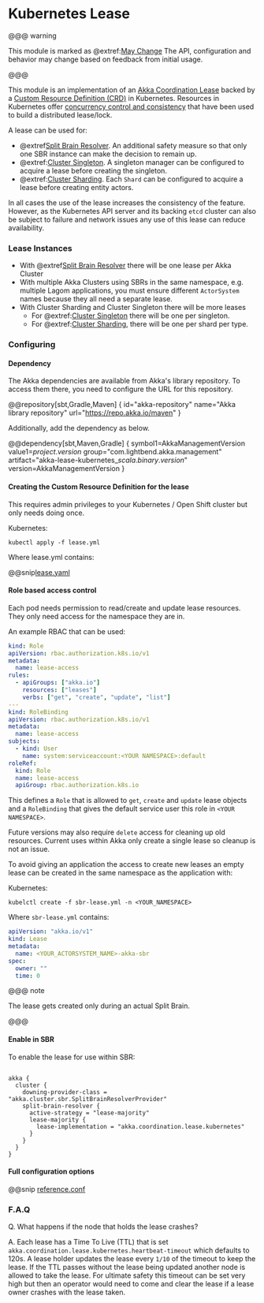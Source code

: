 # Kubernetes Lease

@@@ warning

This module is marked as @extref:[May Change](akka:common/may-change.html)
The API, configuration and behavior may change based on feedback from initial usage.

@@@

This module is an implementation of an [Akka Coordination Lease](https://doc.akka.io/docs/akka/current/coordination.html#lease) backed 
by a [Custom Resource Definition (CRD)](https://kubernetes.io/docs/concepts/extend-kubernetes/api-extension/custom-resources/) in Kubernetes.
Resources in Kubernetes offer [concurrency control and consistency](https://kubernetes.io/docs/concepts/extend-kubernetes/api-extension/custom-resources/) 
that have been used to build a distributed lease/lock.

A lease can be used for:

* @extref[Split Brain Resolver](akka:split-brain-resolver.html#lease). An additional safety measure so that only one SBR instance can make the decision to remain up.
* @extref:[Cluster Singleton](akka:typed/cluster-singleton.html#lease). A singleton manager can be configured to acquire a lease before creating the singleton.
* @extref:[Cluster Sharding](akka:typed/cluster-sharding.html#lease). Each `Shard` can be configured to acquire a lease before creating entity actors.

In all cases the use of the lease increases the consistency of the feature. However, as the Kubernetes API server 
and its backing `etcd` cluster can also be subject to failure and network issues any use of this lease can reduce availability. 

### Lease Instances

* With @extref[Split Brain Resolver](akka:split-brain-resolver.html#lease) there will be one lease per Akka Cluster
* With multiple Akka Clusters using SBRs in the same namespace, e.g. multiple Lagom 
applications, you must ensure different `ActorSystem` names because they all need a separate lease. 
* With Cluster Sharding and Cluster Singleton there will be more leases 
    - For @extref:[Cluster Singleton](akka:typed/cluster-singleton.html#lease) there will be one per singleton.
    - For @extref:[Cluster Sharding](akka:typed/cluster-sharding.html#lease), there will be one per shard per type.

### Configuring

#### Dependency

The Akka dependencies are available from Akka's library repository. To access them there, you need to configure the URL for this repository.

@@repository[sbt,Gradle,Maven] {
id="akka-repository"
name="Akka library repository"
url="https://repo.akka.io/maven"
}

Additionally, add the dependency as below.

@@dependency[sbt,Maven,Gradle] {
  symbol1=AkkaManagementVersion
  value1=$project.version$
  group="com.lightbend.akka.management"
  artifact="akka-lease-kubernetes_$scala.binary.version$"
  version=AkkaManagementVersion
}

#### Creating the Custom Resource Definition for the lease

This requires admin privileges to your Kubernetes / Open Shift cluster but only needs doing once.

Kubernetes:

```
kubectl apply -f lease.yml
```

Where lease.yml contains:

@@snip[lease.yaml](/lease-kubernetes/lease.yml)

#### Role based access control

Each pod needs permission to read/create and update lease resources. They only need access
for the namespace they are in.

An example RBAC that can be used:

```yaml
kind: Role
apiVersion: rbac.authorization.k8s.io/v1
metadata:
  name: lease-access
rules:
  - apiGroups: ["akka.io"]
    resources: ["leases"]
    verbs: ["get", "create", "update", "list"]
---
kind: RoleBinding
apiVersion: rbac.authorization.k8s.io/v1
metadata:
  name: lease-access
subjects:
  - kind: User
    name: system:serviceaccount:<YOUR NAMESPACE>:default
roleRef:
  kind: Role
  name: lease-access
  apiGroup: rbac.authorization.k8s.io
```

This defines a `Role` that is allowed to `get`, `create` and `update` lease objects and a `RoleBinding`
that gives the default service user this role in `<YOUR NAMESPACE>`.

Future versions may also require `delete` access for cleaning up old resources. Current uses within Akka
only create a single lease so cleanup is not an issue.

To avoid giving an application the access to create new leases an empty lease can be created in the same namespace as the application with:

Kubernetes:

```
kubelctl create -f sbr-lease.yml -n <YOUR_NAMESPACE>
```

Where `sbr-lease.yml` contains:

```yml
apiVersion: "akka.io/v1"
kind: Lease
metadata:
  name: <YOUR_ACTORSYSTEM_NAME>-akka-sbr
spec:
  owner: ""
  time: 0

```

@@@ note

The lease gets created only during an actual Split Brain.

@@@

#### Enable in SBR

To enable the lease for use within SBR:

```

akka {
  cluster {
    downing-provider-class = "akka.cluster.sbr.SplitBrainResolverProvider"
    split-brain-resolver {
      active-strategy = "lease-majority"
      lease-majority {
        lease-implementation = "akka.coordination.lease.kubernetes"
      }
    }
  }
}

```

#### Full configuration options

@@snip [reference.conf](/lease-kubernetes/src/main/resources/reference.conf)

### F.A.Q

Q. What happens if the node that holds the lease crashes?

A. Each lease has a Time To Live (TTL) that is set `akka.coordination.lease.kubernetes.heartbeat-timeout` which defaults to 120s. A lease holder updates the lease every `1/10` of the timeout to keep the lease. If the TTL passes without
   the lease being updated another node is allowed to take the lease. For ultimate safety this timeout can be set very high but then an operator would need to come and clear the lease if a lease owner crashes with the lease taken.
   
